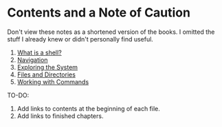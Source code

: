 # Contents and a Note of Caution

Don't view these notes as a shortened version of the books. I omitted the stuff
I already knew or didn't personally find useful.

1. [What is a shell?](01-shell.md)
1. [Navigation](02-navigation.md)
1. [Exploring the System](03-exploring.md)
1. [Files and Directories](04-files-and-dirs.md)
1. [Working with Commands](05-working-with-command.md)

TO-DO:
1. Add links to contents at the beginning of each file.
2. Add links to finished chapters.
